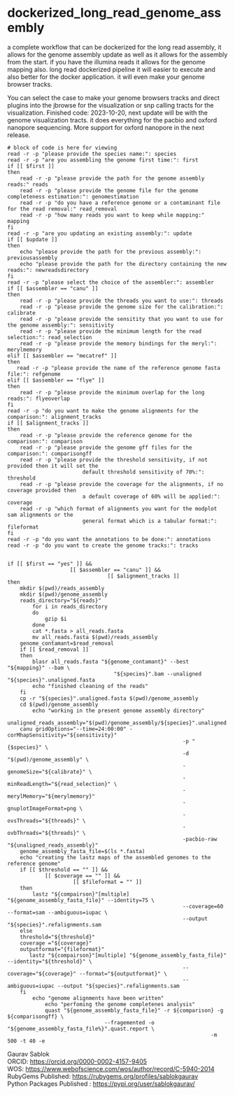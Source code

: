 # dockerized_long_read_genome_assembly
a complete workflow that can be dockerized for the long read assembly, it allows for the genome assembly update as well as it allows for the assembly from the start. if you have the illumina reads it allows for the genome mapping also. long read dockerized pipeline it will easier to execute and also better for the docker application. it will even make your genome browser tracks. 

You can select the case to make your genome browsers tracks and direct plugins into the jbrowse for the visualization or snp calling tracts for the visualization. Finished code: 2023-10-20, next update will be with the genome visualization tracts. it does everything for the pacbio and oxford nanopore sequencing. More support for oxford nanopore in the next release.

```
# block of code is here for viewing
read -r -p "please provide the species name:": species
read -r -p "are you assembling the genome first time:": first
if [[ $first ]]
then 
    read -r -p "please provide the path for the genome assembly reads:" reads
    read -r -p "please provide the genome file for the genome completeness estimation:": genomestimation
    read -r -p "do you have a reference genome or a contaminant file for the read removal:" read_removal
    read -r -p "how many reads you want to keep while mapping:" mapping
fi
read -r -p "are you updating an existing assembly:": update
if [[ $update ]]
then 
    echo "please provide the path for the previous assembly:": previousassembly
    echo "please provide the path for the directory containing the new reads:": newreadsdirectory
fi 
read -r -p "please select the choice of the assembler:": assembler
if [[ $assembler == "canu" ]] 
then 
    read -r -p "please provide the threads you want to use:": threads
    read -r -p "please provide the genome size for the calibration:": calibrate
    read -r -p "please provide the sensitity that you want to use for the genome assembly:": sensitivity
    read -r -p "please provide the minimum length for the read selection:": read_selection
    read -r -p "please provide the memory bindings for the meryl:": merylmemory
elif [[ $assembler == "mecatref" ]]
then 
   read -r -p "please provide the name of the reference genome fasta file:": refgenome
elif [[ $assembler == "flye" ]]
then 
    read -r -p "please provide the minimum overlap for the long reads:": flyeoverlap
fi
read -r -p "do you want to make the genome alignments for the comparison:": alignment_tracks
if [[ $alignment_tracks ]]
then 
    read -r -p "please provide the reference genome for the comparison:": comparison
    read -r -p "please provide the genome gff files for the comparison:": comparisongff
    read -r -p "please provide the threshold sensitivity, if not provided then it will set the
                        default threshold sensitivity of 70%:": threshold
    read -r -p "please provide the coverage for the alignments, if no coverage provided then
                        a default coverage of 60% will be applied:": coverage 
    read -r -p "which format of alignments you want for the modplot sam alignments or the 
                        general format which is a tabular format:": fileformat
fi
read -r -p "do you want the annotations to be done:": annotations
read -r -p "do you want to create the genome tracks:": tracks


if [[ $first == "yes" ]] && 
                    [[ $assembler == "canu" ]] && 
                                [[ $alignment_tracks ]]
then 
    mkdir $(pwd)/reads_assembly
    mkdir $(pwd)/genome_assembly
    reads_directory="${reads}"
        for i in reads_directory
        do 
            gzip $i
        done
        cat *.fasta > all_reads.fasta
        mv all_reads.fasta $(pwd)/reads_assembly
    genome_contamant=$read_removal
    if [[ $read_removal ]]
    then
        blasr all_reads.fasta "${genome_contamant}" --best "${mapping}" --bam \
                                  "${species}".bam --unaligned "${species}".unaligned.fasta
        echo "finished cleaning of the reads"
    fi 
    cp -r "${species}".unaligned.fasta $(pwd)/genome_assembly
    cd $(pwd)/genome_assembly
        echo "working in the present genome assembly directory"
    unaligned_reads_assembly="$(pwd)/genome_assembly/${species}".unaligned.fasta
    canu gridOptions="--time=24:00:00" -corMhapSensitivity="${sensitivity}" 
                                                        -p "{$species}" \ 
                                                        -d "$(pwd)/genome_assembly" \
                                                        -genomeSize="${calibrate}" \
                                                        -minReadLength="${read_selection}" \
                                                        -merylMemory="${merylmemory}" 
                                                        -gnuplotImageFormat=png \
                                                        -ovsThreads="${threads}" \ 
                                                        -ovbThreads="${threads}" \
                                                        -pacbio-raw "${unaligned_reads_assembly}"
    genome_assembly_fasta_file=$(ls *.fasta)
    echo "creating the lastz maps of the assembled genomes to the reference genome"
    if [[ $threshold == "" ]] &&
            [[ $coverage == "" ]] &&
                     [[ $fileformat = "" ]]
    then
        lastz "${compairson}"[multiple] "${genome_assembly_fasta_file}" --identity=75 \
                                                        --coverage=60 --format=sam --ambiguous=iupac \
                                                        --output "${species}".refalignments.sam
    else
    threshold="${threshold}"
    coverage ="${coverage}"
    outputformat="{fileformat}"
       lastz "${compairson}"[multiple] "${genome_assembly_fasta_file}" --identity="${threshold}" \
                                                        --coverage="${coverage}" --format="${outputformat}" \
                                                        --ambiguous=iupac --output "${species}".refalignments.sam
    fi
        echo "genome alignments have been written" 
            echo "perfoming the genome completenes analysis"
            quast "${genome_assembly_fasta_file}" -r ${comparison} -g ${comparisongff} \
                               --fragemented -o "${genome_assembly_fasta_file%}".quast.report \
                                                                 -m 500 -t 40 -e
```



Gaurav Sablok \
ORCID: https://orcid.org/0000-0002-4157-9405 \
WOS: https://www.webofscience.com/wos/author/record/C-5940-2014 \
RubyGems Published: https://rubygems.org/profiles/sablokgaurav \
Python Packages Published : https://pypi.org/user/sablokgaurav/
